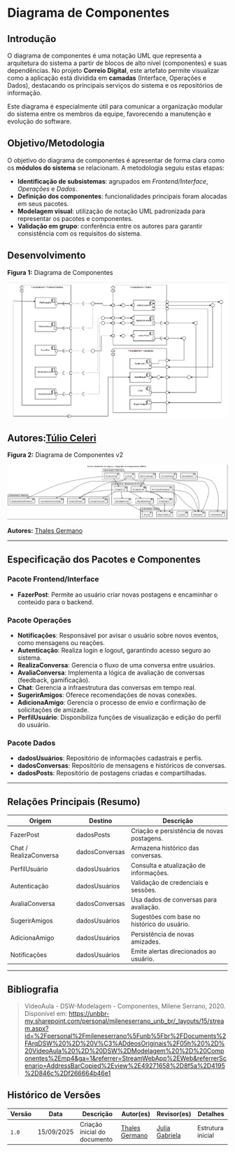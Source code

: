 # Diagrama de Componentes

## Introdução
O diagrama de componentes é uma notação UML que representa a arquitetura do sistema a partir de blocos de alto nível (componentes) e suas dependências. No projeto **Correio Digital**, este artefato permite visualizar como a aplicação está dividida em **camadas** (Interface, Operações e Dados), destacando os principais serviços do sistema e os repositórios de informação.  

Este diagrama é especialmente útil para comunicar a organização modular do sistema entre os membros da equipe, favorecendo a manutenção e evolução do software.

## Objetivo/Metodologia
O objetivo do diagrama de componentes é apresentar de forma clara como os **módulos do sistema** se relacionam. A metodologia seguiu estas etapas:  
- **Identificação de subsistemas**: agrupados em *Frontend/Interface*, *Operações* e *Dados*.  
- **Definição dos componentes**: funcionalidades principais foram alocadas em seus pacotes.  
- **Modelagem visual**: utilização de notação UML padronizada para representar os pacotes e componentes.  
- **Validação em grupo**: conferência entre os autores para garantir consistência com os requisitos do sistema.

## Desenvolvimento

**Figura 1:** Diagrama de Componentes  

![Diagrama de componentes do projeto](../../assets/diagrama_de_componentes.png)  

**Autores:**[Túlio Celeri](https://github.com/TulioCeleri)
---

**Figura 2:** Diagrama de Componentes v2  

![Diagrama de componentes do projeto](../../assets/diagrama_de_componentes2.png)  

**Autores:** [Thales Germano](https://github.com/thalesgvl)

---

## Especificação dos Pacotes e Componentes

### Pacote **Frontend/Interface**
- **FazerPost**: Permite ao usuário criar novas postagens e encaminhar o conteúdo para o backend.  

### Pacote **Operações**
- **Notificações**: Responsável por avisar o usuário sobre novos eventos, como mensagens ou reações.  
- **Autenticação**: Realiza login e logout, garantindo acesso seguro ao sistema.  
- **RealizaConversa**: Gerencia o fluxo de uma conversa entre usuários.  
- **AvaliaConversa**: Implementa a lógica de avaliação de conversas (feedback, gamificação).  
- **Chat**: Gerencia a infraestrutura das conversas em tempo real.  
- **SugerirAmigos**: Oferece recomendações de novas conexões.  
- **AdicionaAmigo**: Gerencia o processo de envio e confirmação de solicitações de amizade.  
- **PerfilUsuário**: Disponibiliza funções de visualização e edição do perfil do usuário.  

### Pacote **Dados**
- **dadosUsuários**: Repositório de informações cadastrais e perfis.  
- **dadosConversas**: Repositório de mensagens e históricos de conversas.  
- **dadosPosts**: Repositório de postagens criadas e compartilhadas.  

---

## Relações Principais (Resumo)

| Origem             | Destino        | Descrição                                       |
|--------------------|---------------|-------------------------------------------------|
| FazerPost          | dadosPosts    | Criação e persistência de novas postagens.      |
| Chat / RealizaConversa | dadosConversas | Armazena histórico das conversas.           |
| PerfilUsuário      | dadosUsuários | Consulta e atualização de informações.          |
| Autenticação       | dadosUsuários | Validação de credenciais e sessões.             |
| AvaliaConversa     | dadosConversas | Usa dados de conversas para avaliação.          |
| SugerirAmigos      | dadosUsuários | Sugestões com base no histórico do usuário.     |
| AdicionaAmigo      | dadosUsuários | Persistência de novas amizades.                 |
| Notificações       | dadosUsuários | Emite alertas direcionados ao usuário.          |

---

## Bibliografia  

> VideoAula - DSW-Modelagem - Componentes, Milene Serrano, 2020. Disponível em: <https://unbbr-my.sharepoint.com/personal/mileneserrano_unb_br/_layouts/15/stream.aspx?id=%2Fpersonal%2Fmileneserrano%5Funb%5Fbr%2FDocuments%2FArqDSW%20%2D%20V%C3%ADdeosOriginais%2F05h%20%2D%20VideoAula%20%2D%20DSW%2DModelagem%20%2D%20Componentes%2Emp4&ga=1&referrer=StreamWebApp%2EWeb&referrerScenario=AddressBarCopied%2Eview%2E49271658%2D8f5a%2D4195%2D846c%2Df266664b46e1>

## Histórico de Versões

| Versão | Data       | Descrição  | Autor(es) | Revisor(es) | Detalhes |
|--------|-----------|-----------------------------|-----------|-------------|----------|
| `1.0`  | 15/09/2025 | Criação inicial do documento |[Thales Germano](https://github.com/thalesgvl) |  [Julia Gabriela](https://github.com/JuliaGabP) | Estrutura inicial |
